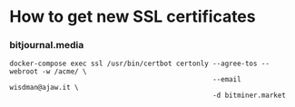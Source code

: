 How to get new SSL certificates
=========

### bitjournal.media
```shell
docker-compose exec ssl /usr/bin/certbot certonly --agree-tos --webroot -w /acme/ \
                                                  --email wisdman@ajaw.it \
                                                  -d bitminer.market
```
